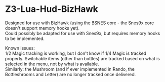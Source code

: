 # Z3-Lua-Hud-BizHawk

Designed for use with BizHawk (using the BSNES core - the Snes9x core doesn't support memory hooks yet).  
Could possibly be adapted for use with Snes9x, but requires memory hooks to be implemented.  

Known issues:  
  1/2 Magic tracking is working, but I don't know if 1/4 Magic is tracked properly. 
  Switchable items (other than bottles) are tracked based on what is selected in the menu, not by what is available.  
  Similarly: the Mushroom (and if ever implemented in Rando, the Bottleshrooms and Letter) are no longer tracked once delivered.